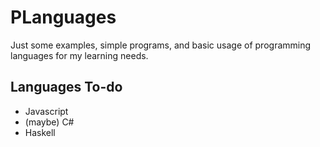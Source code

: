 # PLanguages
Just some examples, simple programs, and basic usage of programming languages for my learning needs.

## Languages To-do
- Javascript
- (maybe) C#
- Haskell
